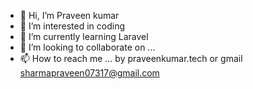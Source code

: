 - 👋 Hi, I’m Praveen kumar
- 👀 I’m interested in coding
- 🌱 I’m currently learning Laravel
- 💞️ I’m looking to collaborate on ...
- 📫 How to reach me ... by praveenkumar.tech or gmail sharmapraveen07317@gmail.com

<!---
Praveen07317/Praveen07317 is a ✨ special ✨ repository because its `README.md` (this file) appears on your GitHub profile.
You can click the Preview link to take a look at your changes.
--->
